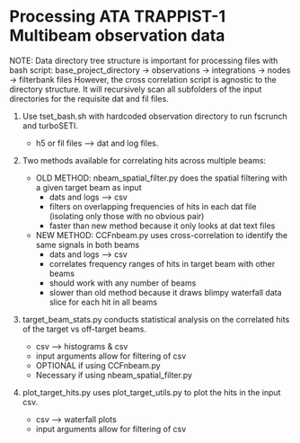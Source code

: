 # Processing ATA TRAPPIST-1 Multibeam observation data
NOTE: Data directory tree structure is important for processing files with bash script: 
base_project_directory -> observations -> integrations -> nodes -> filterbank files
However, the cross correlation script is agnostic to the directory structure.
It will recursively scan all subfolders of the input directories for the requisite dat and fil files.

1. Use tset_bash.sh with hardcoded observation directory to run fscrunch and turboSETI.
    - h5 or fil files --> dat and log files.

2.  Two methods available for correlating hits across multiple beams:
    - OLD METHOD: nbeam_spatial_filter.py does the spatial filtering with a given target beam as input
        - dats and logs --> csv
        - filters on overlapping frequencies of hits in each dat file (isolating only those with no obvious pair)
        - faster than new method because it only looks at dat text files
    - NEW METHOD: CCFnbeam.py uses cross-correlation to identify the same signals in both beams
        - dats and logs --> csv
        - correlates frequency ranges of hits in target beam with other beams
        - should work with any number of beams
        - slower than old method because it draws blimpy waterfall data slice for each hit in all beams

3. target_beam_stats.py conducts statistical analysis on the correlated hits of the target vs off-target beams.
    - csv --> histograms & csv
    - input arguments allow for filtering of csv
    - OPTIONAL if using CCFnbeam.py
    - Necessary if using nbeam_spatial_filter.py

4. plot_target_hits.py uses plot_target_utils.py to plot the hits in the input csv.
    - csv --> waterfall plots
    - input arguments allow for filtering of csv

